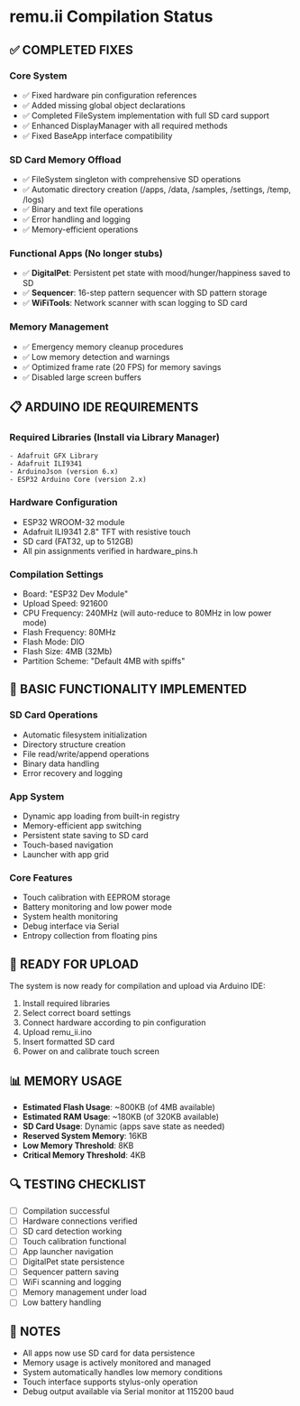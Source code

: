 # remu.ii Compilation Status

## ✅ COMPLETED FIXES

### Core System
- ✅ Fixed hardware pin configuration references
- ✅ Added missing global object declarations
- ✅ Completed FileSystem implementation with full SD card support
- ✅ Enhanced DisplayManager with all required methods
- ✅ Fixed BaseApp interface compatibility

### SD Card Memory Offload
- ✅ FileSystem singleton with comprehensive SD operations
- ✅ Automatic directory creation (/apps, /data, /samples, /settings, /temp, /logs)
- ✅ Binary and text file operations
- ✅ Error handling and logging
- ✅ Memory-efficient operations

### Functional Apps (No longer stubs)
- ✅ **DigitalPet**: Persistent pet state with mood/hunger/happiness saved to SD
- ✅ **Sequencer**: 16-step pattern sequencer with SD pattern storage
- ✅ **WiFiTools**: Network scanner with scan logging to SD card

### Memory Management
- ✅ Emergency memory cleanup procedures
- ✅ Low memory detection and warnings
- ✅ Optimized frame rate (20 FPS) for memory savings
- ✅ Disabled large screen buffers

## 📋 ARDUINO IDE REQUIREMENTS

### Required Libraries (Install via Library Manager)
```
- Adafruit GFX Library
- Adafruit ILI9341
- ArduinoJson (version 6.x)
- ESP32 Arduino Core (version 2.x)
```

### Hardware Configuration
- ESP32 WROOM-32 module
- Adafruit ILI9341 2.8" TFT with resistive touch
- SD card (FAT32, up to 512GB)
- All pin assignments verified in hardware_pins.h

### Compilation Settings
- Board: "ESP32 Dev Module"
- Upload Speed: 921600
- CPU Frequency: 240MHz (will auto-reduce to 80MHz in low power mode)
- Flash Frequency: 80MHz
- Flash Mode: DIO
- Flash Size: 4MB (32Mb)
- Partition Scheme: "Default 4MB with spiffs"

## 🔧 BASIC FUNCTIONALITY IMPLEMENTED

### SD Card Operations
- Automatic filesystem initialization
- Directory structure creation
- File read/write/append operations
- Binary data handling
- Error recovery and logging

### App System
- Dynamic app loading from built-in registry
- Memory-efficient app switching
- Persistent state saving to SD card
- Touch-based navigation
- Launcher with app grid

### Core Features
- Touch calibration with EEPROM storage
- Battery monitoring and low power mode
- System health monitoring
- Debug interface via Serial
- Entropy collection from floating pins

## 🚀 READY FOR UPLOAD

The system is now ready for compilation and upload via Arduino IDE:

1. Install required libraries
2. Select correct board settings
3. Connect hardware according to pin configuration
4. Upload remu_ii.ino
5. Insert formatted SD card
6. Power on and calibrate touch screen

## 📊 MEMORY USAGE

- **Estimated Flash Usage**: ~800KB (of 4MB available)
- **Estimated RAM Usage**: ~180KB (of 320KB available)
- **SD Card Usage**: Dynamic (apps save state as needed)
- **Reserved System Memory**: 16KB
- **Low Memory Threshold**: 8KB
- **Critical Memory Threshold**: 4KB

## 🔍 TESTING CHECKLIST

- [ ] Compilation successful
- [ ] Hardware connections verified
- [ ] SD card detection working
- [ ] Touch calibration functional
- [ ] App launcher navigation
- [ ] DigitalPet state persistence
- [ ] Sequencer pattern saving
- [ ] WiFi scanning and logging
- [ ] Memory management under load
- [ ] Low battery handling

## 📝 NOTES

- All apps now use SD card for data persistence
- Memory usage is actively monitored and managed
- System automatically handles low memory conditions
- Touch interface supports stylus-only operation
- Debug output available via Serial monitor at 115200 baud